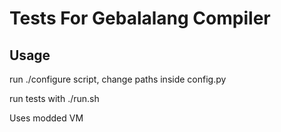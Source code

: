 # Tests For Gebalalang Compiler

## Usage

run ./configure script, change paths inside config.py

run tests with ./run.sh

Uses modded VM 

